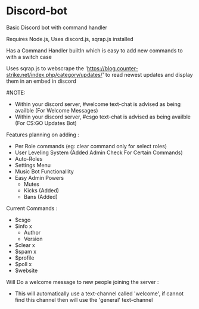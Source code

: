 # Discord-bot
Basic Discord bot with command handler

Requires Node.js,
Uses discord.js, sqrap.js installed 

Has a Command Handler builtIn which is easy to add new commands to with a switch case

Uses sqrap.js to webscrape the 'https://blog.counter-strike.net/index.php/category/updates/' 
to read newest updates and display them in an embed in discord

#NOTE:
  - Within your discord server, #welcome text-chat is advised as being availble (For Welcome Messages)
  - Within your discord server, #csgo text-chat is advised as being availble    (For CS:GO Updates Bot)


Features planning on adding :
  - Per Role commands (eg: clear command only for select roles)
  - User Leveling System (Added Admin Check For Certain Commands)
  - Auto-Roles
  - Settings Menu
  - Music Bot Functionallity
  - Easy Admin Powers
    - Mutes
    - Kicks (Added)
    - Bans  (Added)
 
Current Commands :
  - $csgo
  - $info x
    - Author
    - Version
  - $clear x
  - $spam x
  - $profile
  - $poll x
  - $website
  
  Will Do a welcome message to new people joining the server :
   - This will automatically use a text-channel called 'welcome', 
   if cannot find this channel then will use the 'general' text-channel
  
  
